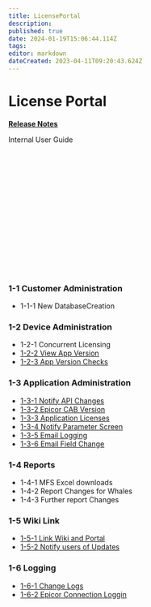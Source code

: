 ```yaml
---
title: LicensePortal
description: 
published: true
date: 2024-01-19T15:06:44.114Z
tags: 
editor: markdown
dateCreated: 2023-04-11T09:20:43.624Z
---
```


# License Portal


**[Release Notes](/Apps/LicensePortal/ReleaseNotes)**

Internal User Guide

<br><br><br><br><br><br><br><br><br><br><br><br><br><br>


### 1-1 Customer Administration

- 1-1-1 New DatabaseCreation
  
### 1-2 Device Administration
- 1-2-1 Concurrent Licensing
- [1-2-2 View App Version](/Apps/LicensePortal/ViewAppVersion)
- [1-2-3 App Version Checks](/Apps/LicensePortal/AppVersionChecks)
### 1-3 Application Administration
- [1-3-1 Notify API Changes](/Apps/LicensePortal/NotifyAPIChanges)
- [1-3-2 Epicor CAB Version](/Apps/LicensePortal/EpicorCABVersion)
- [1-3-3 Application Licenses](/Apps/LicensePortal/ApplicationLicenses)
- [1-3-4 Notify Parameter Screen](/Apps/LicensePortal/NotifyParameterScreen)
- [1-3-5 Email Logging](/Apps/LicensePortal/EmailLogging)
- [1-3-6 Email Field Change](/Apps/LicensePortal/EmailFieldChange)
### 1-4 Reports
- 1-4-1 MFS Excel downloads
- 1-4-2 Report Changes for Whales
- 1-4-3 Further report Changes
### 1-5 Wiki Link
- [1-5-1 Link Wiki and Portal](/Apps/LicensePortal/LinkWikiandPortal)
- [1-5-2 Notify users of Updates](/Apps/LicensePortal/NotifyUsersOfUpdates)
### 1-6 Logging
- [1-6-1 Change Logs](/Apps/LicensePortal/ChangeLogs)
- [1-6-2 Epicor Connection Loggin](/Apps/LicensePortal/EpicorConnectionLoggin)
  


